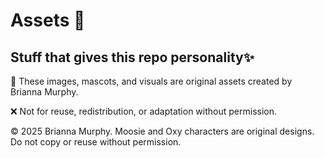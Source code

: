 # Assets 🧩

## Stuff that gives this repo personality✨

📌 These images, mascots, and visuals are original assets created by Brianna Murphy.

❌ Not for reuse, redistribution, or adaptation without permission.

© 2025 Brianna Murphy. Moosie and Oxy characters are original designs. Do not copy or reuse without permission.
